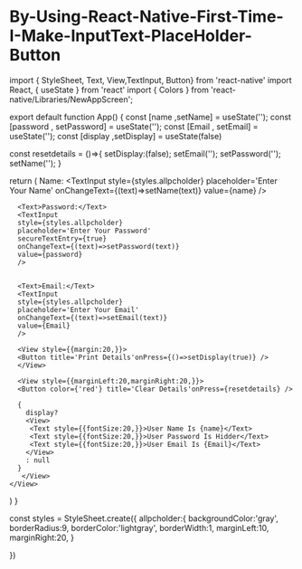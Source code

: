 # By-Using-React-Native-First-Time-I-Make-InputText-PlaceHolder-Button

import { StyleSheet, Text, View,TextInput, Button} from 'react-native'
import React, { useState } from 'react'
import { Colors } from 'react-native/Libraries/NewAppScreen';

export default function App() {
  const [name ,setName] = useState('');
  const [password , setPassword] = useState('');
  const [Email , setEmail] = useState('');
  const [display ,setDisplay] = useState(false)

  const resetdetails = ()=>{
    setDisplay:(false);
setEmail('');
setPassword('');
setName('');
  }

  return (
    <View style={{flex:1}}>
      <Text>Name:</Text>
      <TextInput 
      style={styles.allpcholder}
      placeholder='Enter Your Name'
      onChangeText={(text)=>setName(text)}
      value={name}
      />


      <Text>Password:</Text>
      <TextInput 
      style={styles.allpcholder}
      placeholder='Enter Your Password'
      secureTextEntry={true}
      onChangeText={(text)=>setPassword(text)}
      value={password}
      />


      <Text>Email:</Text>
      <TextInput 
      style={styles.allpcholder}
      placeholder='Enter Your Email'
      onChangeText={(text)=>setEmail(text)}
      value={Email}
      />

      <View style={{margin:20,}}>
      <Button title='Print Details'onPress={()=>setDisplay(true)} />
      </View>

      <View style={{marginLeft:20,marginRight:20,}}>
      <Button color={'red'} title='Clear Details'onPress={resetdetails} />
     
      {
        display?
        <View>
         <Text style={{fontSize:20,}}>User Name Is {name}</Text>
         <Text style={{fontSize:20,}}>User Password Is Hidder</Text>
         <Text style={{fontSize:20,}}>User Email Is {Email}</Text>
        </View>
        : null
      }
       </View>
    </View>
  )
}



const styles = StyleSheet.create({
allpcholder:{
  backgroundColor:'gray',
  borderRadius:9,
  borderColor:'lightgray',
  borderWidth:1,
  marginLeft:10,
  marginRight:20,
}

})
